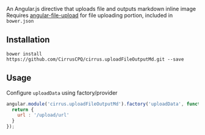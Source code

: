 An Angular.js directive that uploads file and outputs markdown inline image   
Requires [angular-file-upload](https://github.com/danialfarid/angular-file-upload) for file uploading portion, included in `bower.json`

## Installation 

`bower install https://github.com/CirrusCPQ/cirrus.uploadFileOutputMd.git --save`

## Usage

Configure `uploadData` using factory/provider

```javascript
angular.module('cirrus.uploadFileOutputMd').factory('uploadData', function(){
  return {
    url : '/upload/url'
  }
});
```
